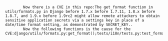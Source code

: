 
            Now there is a CVE in this repo:The get_format function in utils/formats.py in Django before 1.7.x before 1.7.11, 1.8.x before 1.8.7, and 1.9.x before 1.9rc2 might allow remote attackers to obtain sensitive application secrets via a settings key in place of a date/time format setting, as demonstrated by SECRET_KEY..
            Now the following functions is the cause for the CVE:django/utils/formats.py:get_format();tests/i18n/tests.py:test_format_arbitrary_settings();
            